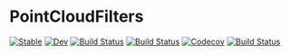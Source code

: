 # PointCloudFilters

[![Stable](https://img.shields.io/badge/docs-stable-blue.svg)](https://evetion.github.io/PointCloudFilters.jl/stable)
[![Dev](https://img.shields.io/badge/docs-dev-blue.svg)](https://evetion.github.io/PointCloudFilters.jl/dev)
[![Build Status](https://travis-ci.com/evetion/PointCloudFilters.jl.svg?branch=master)](https://travis-ci.com/evetion/PointCloudFilters.jl)
[![Build Status](https://ci.appveyor.com/api/projects/status/github/evetion/PointCloudFilters.jl?svg=true)](https://ci.appveyor.com/project/evetion/PointCloudFilters-jl)
[![Codecov](https://codecov.io/gh/evetion/PointCloudFilters.jl/branch/master/graph/badge.svg)](https://codecov.io/gh/evetion/PointCloudFilters.jl)
[![Build Status](https://api.cirrus-ci.com/github/evetion/PointCloudFilters.jl.svg)](https://cirrus-ci.com/github/evetion/PointCloudFilters.jl)
